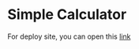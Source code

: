 # Simple Calculator

For deploy site, you can open this [link](http://novritsa-simple-calculator.netlify.app)
